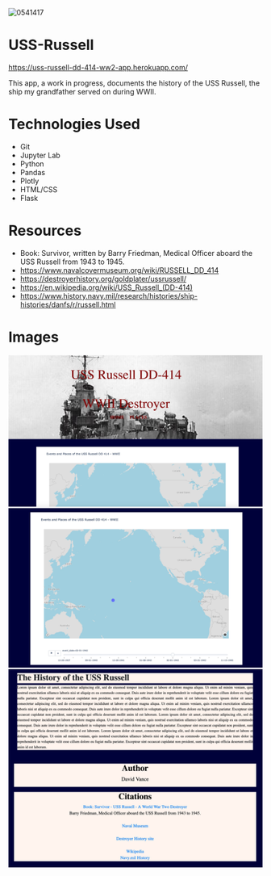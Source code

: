 ![0541417](https://user-images.githubusercontent.com/67195932/111854434-43242100-88ed-11eb-8893-9013fb3adb7d.jpg)
# USS-Russell

https://uss-russell-dd-414-ww2-app.herokuapp.com/

This app, a work in progress, documents the history of the USS Russell, the ship my grandfather served on during WWII.

# Technologies Used
* Git
* Jupyter Lab
* Python
* Pandas
* Plotly
* HTML/CSS
* Flask


# Resources
* Book: Survivor, written by Barry Friedman, Medical Officer aboard the USS Russell from 1943 to 1945.
* https://www.navalcovermuseum.org/wiki/RUSSELL_DD_414
* https://destroyerhistory.org/goldplater/ussrussell/
* https://en.wikipedia.org/wiki/USS_Russell_(DD-414)
* https://www.history.navy.mil/research/histories/ship-histories/danfs/r/russell.html

# Images
<img src=./static/img/Page_Header.jpg width=1000></img>
<img src=./static/img/Plotly_Map.jpg width=1000></img>
<img src=./static/img/Background_and_Citations.jpg width=1000></img>

